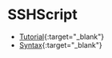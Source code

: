 # SSHScript

- [Tutorial](https://iapyeh.github.io/sshscript/tutorial){:target="_blank"}
- [Syntax](https://iapyeh.github.io/sshscript/syntax){:target="_blank"}
